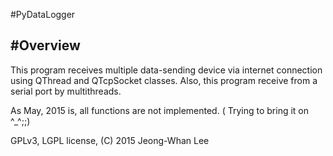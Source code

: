 #PyDataLogger  


#Overview
---

This program receives multiple data-sending device via internet connection using QThread and QTcpSocket classes. Also, this program receive from a serial port by multithreads.

As May, 2015 is, all functions are not implemented. ( Trying to bring it on ^_^;;)

GPLv3, LGPL license, (C) 2015 Jeong-Whan Lee




